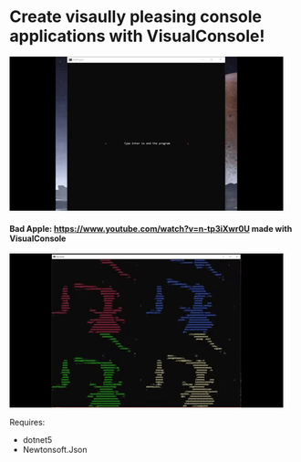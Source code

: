 # Create visaully pleasing console applications with VisualConsole!

![alt text](https://github.com/Ruan191/Basic-Console-GameEngine/blob/main/VisualConsole/VisualConsole/images/Example.gif "Logo Title Text 1")

#### Bad Apple: https://www.youtube.com/watch?v=n-tp3iXwr0U made with VisualConsole
![alt text](https://github.com/Ruan191/Basic-Console-GameEngine/blob/main/VisualConsole/VisualConsole/images/BadApple.gif "Logo Title Text 1")

Requires:
* dotnet5
* Newtonsoft.Json
